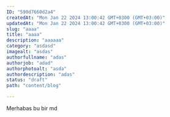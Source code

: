 ```yaml
---
ID: "590d7660d2a4"
createdAt: "Mon Jan 22 2024 13:00:42 GMT+0300 (GMT+03:00)"
updatedAt: "Mon Jan 22 2024 13:00:42 GMT+0300 (GMT+03:00)"
slug: "aaaa"
title: "aaaa"
description: "aaaaaa"
category: "asdasd"
imagealt: "asdas"
authorfullname: "adas"
authorjob: "adad"
authorphotoalt: "asda"
authordescription: "adas"
status: "draft"
path: "content/blog"

---
```

Merhabas
bu bir 
md
